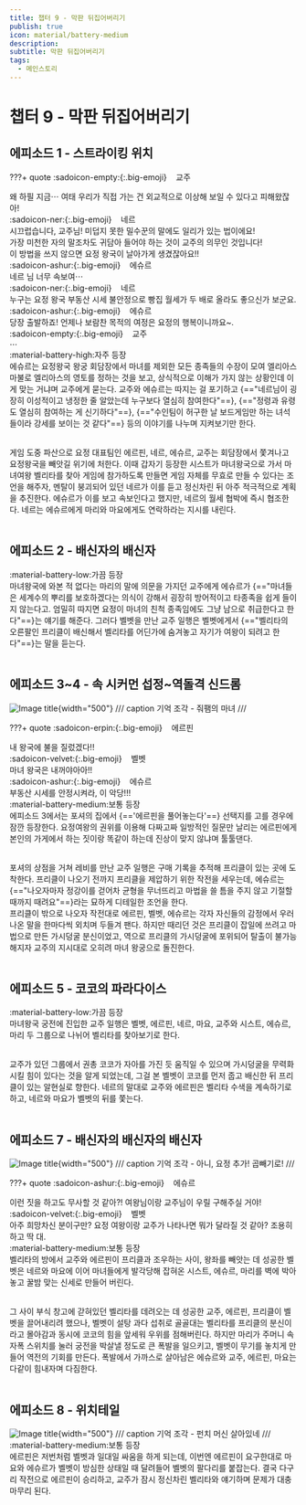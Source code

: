 ```yaml
---
title: 챕터 9 - 막판 뒤집어버리기
publish: true
icon: material/battery-medium
description:
subtitle: 막판 뒤집어버리기
tags:
  - 메인스토리
---
```

# 챕터 9 - 막판 뒤집어버리기

## 에피소드 1 - 스트라이킹 위치
???+ quote
    :sadoicon-empty:{:.big-emoji} &nbsp;&nbsp;&nbsp;<span class="tag-box" data-sado="empty">교주</span><br>
    <div class="speech-bubble">
        왜 하필 지금⋯ 여태 우리가 직접 가는 건 외교적으로 이상해 보일 수 있다고 피해왔잖아!
    </div>
    :sadoicon-ner:{:.big-emoji} &nbsp;&nbsp;&nbsp;<span class="tag-box" data-sado="ner">네르</span><br>
    <div class="speech-bubble">
        시끄럽습니다, 교주님! 미덥지 못한 밀수꾼의 말에도 일리가 있는 법이에요!<br>
        가장 미천한 자의 말조차도 귀담아 들어야 하는 것이 교주의 의무인 것입니다!
    </div>
    <div class="mind-bubble">
        이 방법을 쓰지 않으면 요정 왕국이 날아가게 생겼잖아요!!
    </div>
    :sadoicon-ashur:{:.big-emoji} &nbsp;&nbsp;&nbsp;<span class="tag-box" data-sado="ashur">에슈르</span><br>
    <div class="speech-bubble">
         네르 님 너무 속보여⋯
    </div>
    :sadoicon-ner:{:.big-emoji} &nbsp;&nbsp;&nbsp;<span class="tag-box" data-sado="ner">네르</span><br>
    <div class="speech-bubble">
        누구는 요정 왕국 부동산 시세 불안정으로 빵집 월세가 두 배로 올라도 좋으신가 보군요.
    </div>
    :sadoicon-ashur:{:.big-emoji} &nbsp;&nbsp;&nbsp;<span class="tag-box" data-sado="ashur">에슈르</span><br>
    <div class="speech-bubble">
         당장 출발하죠! 언제나 보람찬 목적의 여정은 요정의 행복이니까요~.
    </div>
        :sadoicon-empty:{:.big-emoji} &nbsp;&nbsp;&nbsp;<span class="tag-box" data-sado="empty">교주</span><br>
    <div class="speech-bubble">
        ⋯
    </div>
<span class="badge badge-version"><span class="badge-icon">:material-battery-high:</span>자주 등장</span>
<br>
에슈르는 요정왕국 왕궁 회담장에서 마녀를 제외한 모든 종족들의 수장이 모여 엘리아스 마불로 엘리아스의 영토를 정하는 것을 보고, 상식적으로 이해가 가지 않는 상황인데 이게 맞는 거냐며 교주에게 묻는다. 교주와 에슈르는 따지는 걸 포기하고 {=="네르님이 굉장히 이성적이고 냉정한 줄 알았는데 누구보다 열심히 참여한다"==}, {=="정령과 유령도 열심히 참여하는 게 신기하다"==}, {=="수인팀이 허구한 날 보드게임만 하는 녀석들이라 강세를 보이는 것 같다"==} 등의 이야기를 나누며 지켜보기만 한다.

<br>
게임 도중 파산으로 요정 대표팀인 에르핀, 네르, 에슈르, 교주는 회담장에서 쫓겨나고 요정왕국을 빼앗길 위기에 처한다. 이때 갑자기 등장한 시스트가 마녀왕국으로 가서 마녀여왕 벨리타를 찾아 게임에 참가하도록 만들면 게임 자체를 무효로 만들 수 있다는 조언을 해주자, 멘탈이 붕괴되어 있던 네르가 이를 듣고 정신차린 뒤 아주 적극적으로 계획을 추진한다. 에슈르가 이를 보고 속보인다고 했지만, 네르의 월세 협박에 즉시 협조한다. 네르는 에슈르에게 마리와 마요에게도 연락하라는 지시를 내린다.
<br>
<br>

## 에피소드 2 - 배신자의 배신자
<span class="badge badge-version"><span class="badge-icon">:material-battery-low:</span>가끔 등장</span>
<br>
마녀왕국에 와본 적 없다는 마리의 말에 의문을 가지던 교주에게 에슈르가 {=="마녀들은 세계수의 뿌리를 보호하겠다는 의식이 강해서 굉장히 방어적이고 타종족을 쉽게 들이지 않는다고. 엄밀히 따지면 요정이 마녀의 친척 종족임에도 그냥 남으로 취급한다고 한다"==}는 얘기를 해준다. 그러다 벨벳을 만난 교주 일행은 벨벳에게서 {=="벨리타의 오른팔인 프리클이 배신해서 벨리타를 어딘가에 숨겨놓고 자기가 여왕이 되려고 한다"==}는 말을 듣는다.
<br>
<br>

## 에피소드 3~4 - 속 시커먼 섭정~역돌격 신드롬
![Image title](https://vitamink1.github.io/mkdocs-test/assets/story/s1_main_c9_1.png){width="500"}
/// caption
기억 조각 - 줘팸의 마녀
///

???+ quote
    :sadoicon-erpin:{:.big-emoji} &nbsp;&nbsp;&nbsp;<span class="tag-box" data-sado="erpin">에르핀</span><br>
    <div class="speech-bubble">
        내 왕국에 불을 질렀겠다!!
    </div>
    :sadoicon-velvet:{:.big-emoji} &nbsp;&nbsp;&nbsp;<span class="tag-box" data-sado="velvet">벨벳</span><br>
    <div class="speech-bubble">
        마녀 왕국은 내꺼야아아!!
    </div>
        :sadoicon-ashur:{:.big-emoji} &nbsp;&nbsp;&nbsp;<span class="tag-box" data-sado="ashur">에슈르</span><br>
    <div class="speech-bubble">
        부동산 시세를 안정시켜라, 이 악당!!!
    </div>
<span class="badge badge-version"><span class="badge-icon">:material-battery-medium:</span>보통 등장</span>
<br>
에피소드 3에서는 포셔의 집에서 {=='에르핀을 풀어놓는다'==} 선택지를 고를 경우에 잠깐 등장한다. 요정여왕의 권위를 이용해 다짜고짜 일방적인 질문만 날리는 에르핀에게 본인의 가게에서 하는 짓이랑 똑같이 하는데 진상이 맞지 않냐며 툴툴댄다.

<br>
포셔의 상점을 거쳐 레비를 만난 교주 일행은 구매 기록을 추적해 프리클이 있는 곳에 도착한다. 프리클이 나오기 전까지 프리클을 제압하기 위한 작전을 세우는데, 에슈르는 {=="나오자마자 정강이를 걷어차 균형을 무너뜨리고 마법을 쓸 틈을 주지 않고 기절할 때까지 때려요"==}라는 묘하게 디테일한 조언을 한다. 

<br>
프리클이 밖으로 나오자 작전대로 에르핀, 벨벳, 에슈르는 각자 자신들의 감정에서 우러나온 말을 한마다씩 외치며 두들겨 팬다. 하지만 때리던 것은 프리클이 잡일에 쓰려고 마법으로 만든 가시덩굴 분신이었고, 역으로 프리클의 가시덩굴에 포위되어 탈출이 불가능해지자 교주의 지시대로 오히려 마녀 왕궁으로 돌진한다.
<br>
<br>

## 에피소드 5 - 코코의 파라다이스
<span class="badge badge-version"><span class="badge-icon">:material-battery-low:</span>가끔 등장</span>
<br>
마녀왕국 궁전에 진입한 교주 일행은 벨벳, 에르핀, 네르, 마요, 교주와 시스트, 에슈르, 마리 두 그룹으로 나뉘어 벨리타를 찾아보기로 한다. 

<br>
교주가 있던 그룹에서 권총 코코가 자아를 가진 듯 움직일 수 있으며 가시덩굴을 무력화시킬 힘이 있다는 것을 알게 되었는데, 그걸 본 벨벳이 코코를 먼저 줍고 배신한 뒤 프리클이 있는 알현실로 향한다. 네르의 말대로 교주와 에르핀은 벨리타 수색을 계속하기로 하고, 네르와 마요가 벨벳의 뒤를 쫓는다.
<br>
<br>

## 에피소드 7 - 배신자의 배신자의 배신자
![Image title](https://vitamink1.github.io/mkdocs-test/assets/story/s1_main_c9_2.png){width="500"}
/// caption
기억 조각 - 아니, 요정 추가! 곱빼기로!
///

???+ quote
    :sadoicon-ashur:{:.big-emoji} &nbsp;&nbsp;&nbsp;<span class="tag-box" data-sado="ashur">에슈르</span><br>
    <div class="speech-bubble">
        이런 짓을 하고도 무사할 것 같아?! 여왕님이랑 교주님이 우릴 구해주실 거야!
    </div>
    :sadoicon-velvet:{:.big-emoji} &nbsp;&nbsp;&nbsp;<span class="tag-box" data-sado="velvet">벨벳</span><br>
    <div class="speech-bubble">
        아주 희망차신 분이구만? 요정 여왕이랑 교주가 나타나면 뭐가 달라질 것 같아? 조용히 하고 딱 대.
    </div>
<span class="badge badge-version"><span class="badge-icon">:material-battery-medium:</span>보통 등장</span>
<br>
벨리타의 방에서 교주와 에르핀이 프리클과 조우하는 사이, 왕좌를 빼앗는 데 성공한 벨벳은 네르와 마요에 이어 마녀들에게 발각당해 잡혀온 시스트, 에슈르, 마리를 벽에 박아놓고 꿀밤 맞는 신세로 만들어 버린다. 

<br>
그 사이 부식 창고에 갇혀있던 벨리타를 데려오는 데 성공한 교주, 에르핀, 프리클이 벨벳을 끌어내리려 했으나, 벨벳이 설탕 과다 섭취로 골골대는 벨리타를 프리클의 분신이라고 몰아감과 동시에 코코의 힘을 앞세워 우위를 점해버린다. 하지만 마리가 주머니 속 자폭 스위치를 눌러 궁전을 박살낼 정도로 큰 폭발을 일으키고, 벨벳이 무기를 놓치게 만들어 역전의 기회를 만든다. 폭발에서 가까스로 살아남은 에슈르와 교주, 에르핀, 마요는 다같이 힘내자며 다짐한다.
<br>
<br>

## 에피소드 8 - 위치테일
![Image title](https://vitamink1.github.io/mkdocs-test/assets/story/s1_main_c9_3.png){width="500"}
/// caption
기억 조각 - 펀치 머신 살아있네
///
<span class="badge badge-version"><span class="badge-icon">:material-battery-medium:</span>보통 등장</span>
<br>
에르핀은 저번처럼 벨벳과 일대일 싸움을 하게 되는데, 이번엔 에르핀이 요구한대로 마요와 에슈르가 벨벳이 방심한 상태일 때 달려들어 벨벳의 팔다리를 붙잡는다. 결국 다구리 작전으로 에르핀이 승리하고, 교주가 잠시 정신차린 벨리타와 얘기하며 문제가 대충 마무리 된다.
<br>
<br>